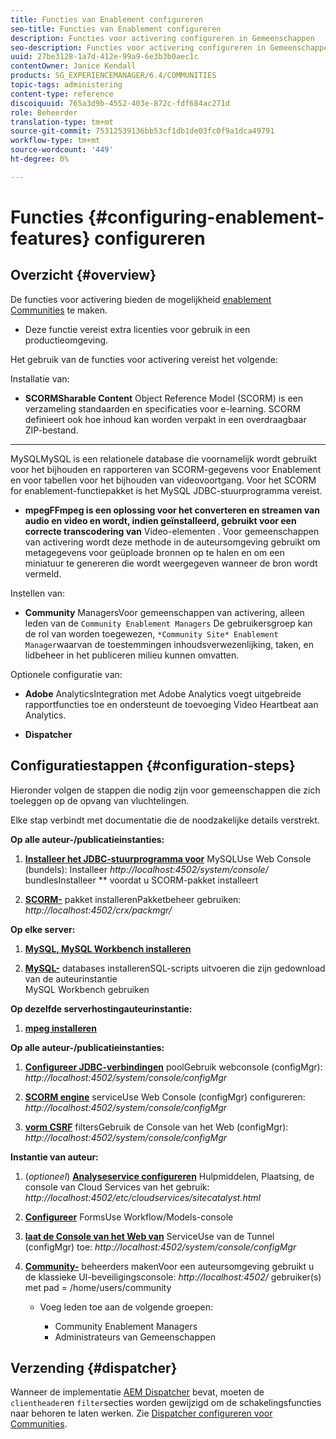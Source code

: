 ```yaml
---
title: Functies van Enablement configureren
seo-title: Functies van Enablement configureren
description: Functies voor activering configureren in Gemeenschappen
seo-description: Functies voor activering configureren in Gemeenschappen
uuid: 27be3128-1a7d-412e-99a9-6e3b3b0aec1c
contentOwner: Janice Kendall
products: SG_EXPERIENCEMANAGER/6.4/COMMUNITIES
topic-tags: administering
content-type: reference
discoiquuid: 765a3d9b-4552-403e-872c-fdf684ac271d
role: Beheerder
translation-type: tm+mt
source-git-commit: 75312539136bb53cf1db1de03fc0f9a1dca49791
workflow-type: tm+mt
source-wordcount: '449'
ht-degree: 0%

---
```



# Functies {#configuring-enablement-features} configureren

## Overzicht {#overview}

De functies voor activering bieden de mogelijkheid [enablement Communities](overview.md#enablement-community) te maken.

* Deze functie vereist extra licenties voor gebruik in een productieomgeving.

Het gebruik van de functies voor activering vereist het volgende:

Installatie van:

* **SCORMSharable Content**
Object Reference Model (SCORM) is een verzameling standaarden en specificaties voor e-learning. SCORM definieert ook hoe inhoud kan worden verpakt in een overdraagbaar ZIP-bestand.

* ****
MySQLMySQL is een relationele database die voornamelijk wordt gebruikt voor het bijhouden en rapporteren van SCORM-gegevens voor Enablement en voor tabellen voor het bijhouden van videovoortgang. Voor het SCORM for enablement-functiepakket is het MySQL JDBC-stuurprogramma vereist.

* **mpegFFmpeg is een oplossing voor het converteren en streamen van audio en video en wordt, indien geïnstalleerd, gebruikt voor een correcte transcodering van**
Video-elementen [ ](../../help/sites-authoring/default-components-foundation.md#video). Voor gemeenschappen van activering wordt deze methode in de auteursomgeving gebruikt om metagegevens voor geüploade bronnen op te halen en om een miniatuur te genereren die wordt weergegeven wanneer de bron wordt vermeld.

Instellen van:

* **Community**
ManagersVoor gemeenschappen van activering, alleen leden van de 
`Community Enablement Managers` De gebruikersgroep kan de rol van worden toegewezen,  `*Community Site* Enablement Manager`waarvan de toestemmingen inhoudsverwezenlijking, taken, en lidbeheer in het publiceren milieu kunnen omvatten.

Optionele configuratie van:

* **Adobe**
AnalyticsIntegration met Adobe Analytics voegt uitgebreide rapportfuncties toe en ondersteunt de toevoeging Video Heartbeat aan Analytics.

* **Dispatcher**

## Configuratiestappen {#configuration-steps}

Hieronder volgen de stappen die nodig zijn voor gemeenschappen die zich toeleggen op de opvang van vluchtelingen.

Elke stap verbindt met documentatie die de noodzakelijke details verstrekt.

**Op alle auteur-/publicatieinstanties:**

1. **[Installeer het JDBC-stuurprogramma voor](deploy-communities.md#jdbc-driver-for-mysql)**
MySQLUse Web Console (bundels): Installeer  *http://localhost:4502/system/console/*
bundlesInstalleer  ** voordat u SCORM-pakket installeert

1. **[SCORM-](deploy-communities.md#scorm-package)**
pakket installerenPakketbeheer gebruiken: 
*http://localhost:4502/crx/packmgr/*

**Op elke server:**

1. **[MySQL, MySQL Workbench installeren](mysql.md)**

1. **[MySQL-](mysql.md#database-setup)**
databases installerenSQL-scripts uitvoeren die zijn gedownload van de auteurinstantie
\
   MySQL Workbench gebruiken

**Op dezelfde serverhostingauteurinstantie:**

1. **[mpeg installeren](ffmpeg.md)**

**Op alle auteur-/publicatieinstanties:**

1. **[Configureer JDBC-verbindingen](mysql.md#configure-jdbc-connections)**
poolGebruik webconsole (configMgr): 
*http://localhost:4502/system/console/configMgr*

1. **[SCORM engine](mysql.md#aem-communities-scormengine-service)**
serviceUse Web Console (configMgr) configureren: 
*http://localhost:4502/system/console/configMgr*

1. **[vorm CSRF](mysql.md#adobe-granite-csrf-filter)**
filtersGebruik de Console van het Web (configMgr): 
*http://localhost:4502/system/console/configMgr*

**Instantie van auteur:**

1. (*optioneel*) **[Analyseservice configureren](analytics.md)**
Hulpmiddelen, Plaatsing, de console van Cloud Services van het gebruik: 
*http://localhost:4502/etc/cloudservices/sitecatalyst.html*

1. **[Configureer](ffmpeg.md#configure-ffmpeg-transcoding-service)**
FormsUse Workflow/Models-console

1. **[laat de Console van het Web van](deploy-communities.md#tunnel-service-on-author)**
ServiceUse van de Tunnel (configMgr) toe: 
*http://localhost:4502/system/console/configMgr*

1. **[Community-](users.md#creating-community-members)** beheerders makenVoor een auteursomgeving gebruikt u de klassieke UI-beveiligingsconsole:  *http://localhost:4502/*
gebruiker(s) met pad = /home/users/community

   * Voeg leden toe aan de volgende groepen:

      * Community Enablement Managers
      * Administrateurs van Gemeenschappen

## Verzending {#dispatcher}

Wanneer de implementatie [AEM Dispatcher](https://helpx.adobe.com/experience-manager/dispatcher/using/dispatcher.html) bevat, moeten de `clientheader`en `filter`secties worden gewijzigd om de schakelingsfuncties naar behoren te laten werken. Zie [Dispatcher configureren voor Communities](dispatcher.md#enablement).

